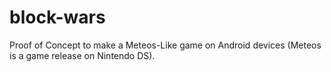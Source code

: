block-wars
==========
Proof of Concept to make a Meteos-Like game on Android devices (Meteos is a game release on Nintendo DS).
